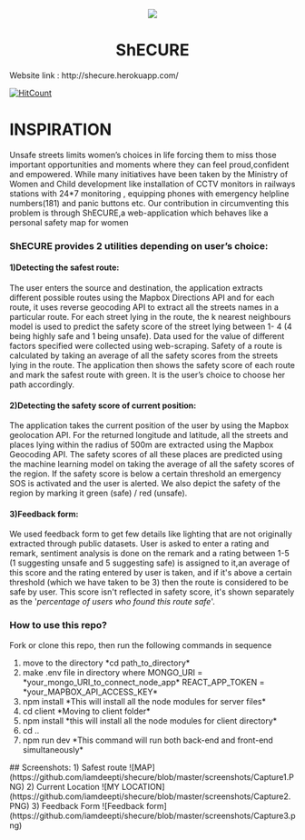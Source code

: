 

<p align='center'><img src = 'https://github.com/iamdeepti/shecure/blob/master/client/src/component/images/shecure.png'/></p>

<p align='center'> <h1 align='center'>ShECURE </h1></p>
Website link : http://shecure.herokuapp.com/

[![HitCount](http://hits.dwyl.com/iamdeepti/shecure.svg)](http://hits.dwyl.com/iamdeepti/shecure)

# INSPIRATION
Unsafe streets limits women’s choices in life forcing them to miss those important opportunities and moments where they can feel proud,confident and empowered. While many initiatives have been taken by the Ministry of Women and Child development like installation of CCTV monitors in railways stations with 24*7 monitoring , equipping phones with emergency helpline numbers(181) and panic buttons etc.
Our contribution in circumventing this problem is through ShECURE,a web-application which behaves like a personal safety map for women

### ShECURE provides 2 utilities depending on user’s choice:

#### 1)Detecting the safest route:
The user enters the source and destination, the application extracts different possible routes using the Mapbox Directions API and for each route, it uses reverse geocoding API  to extract all the streets names in a particular route. For each street lying in the route, the k nearest neighbours model is used to predict the safety score of the street lying between 1- 4 (4 being highly safe and 1 being unsafe). Data used for the value of different factors specified were collected using web-scraping. Safety of a route is calculated by taking an average of all the safety scores from the streets lying in the route. 
The application then shows the safety score of each route and mark the safest route with green. It is the user’s choice to choose her path accordingly.

#### 2)Detecting the safety score of current position:
The application takes the current position of the user by using the Mapbox geolocation API. For the returned longitude and latitude, all the streets and places lying within the radius of 500m are extracted using the Mapbox Geocoding API. The safety scores of all these places are predicted using the machine learning model on taking the average of all the safety scores of the region. If the safety score is below a certain threshold an emergency SOS is activated and the user is alerted. We also depict the safety of the region by marking it green (safe) / red (unsafe).

#### 3)Feedback form:
We used feedback form to get few details like lighting that are not originally extracted through public datasets. User is asked to enter a rating and remark, sentiment analysis is done on the remark and a rating between 1-5 (1 suggesting unsafe and 5 suggesting safe) is assigned to it,an average of this score and the rating entered by user is taken, and if it's above a certain threshold (which we have taken to be 3) then the route is considered to be safe by user. This score isn't reflected in safety score, it's shown separately as the '*percentage of users who found this route safe*'.

### How to use this repo?
Fork or clone this repo, then run the following commands in sequence
<ol>
<li> move to the directory
   *cd path_to_directory* </li>
<li> make .env file in directory where
   MONGO_URI = *your_mongo_URI_to_connect_node_app*
   REACT_APP_TOKEN = *your_MAPBOX_API_ACCESS_KEY*
<li> npm install
*This will install all the node modules for server files*</li>
<li> cd client
*Moving to client folder*</li>
<li> npm install
*this will install all the node modules for client directory*</li>
<li> cd ..</li>
<li>npm run dev 
*This command will run both back-end and front-end simultaneously* </li>
</ol>
## Screenshots:
1) Safest route 
![MAP](https://github.com/iamdeepti/shecure/blob/master/screenshots/Capture1.PNG)
2) Current Location
![MY LOCATION](https://github.com/iamdeepti/shecure/blob/master/screenshots/Capture2.PNG)
3) Feedback Form
![Feedback form](https://github.com/iamdeepti/shecure/blob/master/screenshots/Capture3.png)
